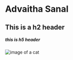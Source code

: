  # Advaitha Sanal
## This is a h2 header
##### this is h5 header
![image of a cat](https://hips.hearstapps.com/hmg-prod/images/cute-cat-photos-1593441022.jpg?crop=0.670xw:1.00xh;0.167xw,0&resize=980:*)
